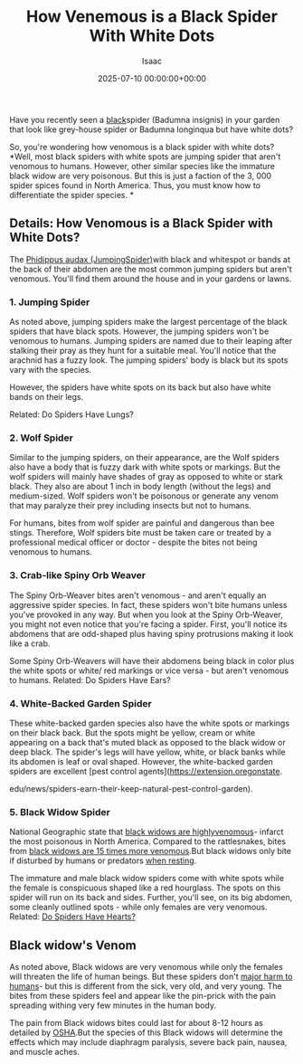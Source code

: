 ﻿---
title: How Venemous is a Black Spider With White Dots
description: Have you recently seen a black spider Badumna insignis in your garden that look like grey-house spider or Badumna longinqua but have white dots? So, you're...
slug: /how-venemous-is-a-black-spider-with-white-dots/
date: 2025-07-10 00:00:00+00:00
lastmod: 2025-07-10 00:00:00+03:00
author: Isaac
categories:

- Guide

- Spiders
tags:

- guide

- venomou

- black
layout: post
---

Have you recently seen a [black](https://pestpolicy.com/black-widow-spiders/)spider (Badumna insignis) in your garden that look like grey-house spider or Badumna longinqua but have white dots?

So, you're wondering how venomous is a black spider with white dots? *Well, most black spiders with white spots are jumping spider that aren't venomous to humans. However, other similar species like the immature black widow are very poisonous. But this is just a faction of the 3, 000 spider spices found in North America. Thus, you must know how to differentiate the spider species. *

##  Details: How Venomous is a Black Spider with White Dots?

The [Phidippus audax (JumpingSpider)](https://nature.mdc.mo.gov/discover-nature/field-guide/bold-jumper)with black and whitespot or bands at the back of their abdomen are the most common jumping spiders but aren't venomous. You'll find them around the house and in your gardens or lawns.

###  1. Jumping Spider

As noted above, jumping spiders make the largest percentage of the black spiders that have black spots. However, the jumping spiders won't be venomous to humans. Jumping spiders are named due to their leaping after stalking their pray as they hunt for a suitable meal. You'll notice that the arachnid has a fuzzy look. The jumping spiders' body is black but its spots vary with the species.

However, the spiders have white spots on its back but also have white bands on their legs.

Related: Do Spiders Have Lungs?

###  2. Wolf Spider

Similar to the jumping spiders, on their appearance, are the Wolf spiders also have a body that is fuzzy dark with white spots or markings. But the wolf spiders will mainly have shades of gray as opposed to white or stark black. They also are about 1 inch in body length (without the legs) and medium-sized. Wolf spiders won't be poisonous or generate any venom that may paralyze their prey including insects but not to humans.

For humans, bites from wolf spider are painful and dangerous than bee stings. Therefore, Wolf spiders bite must be taken care or treated by a professional medical officer or doctor - despite the bites not being venomous to humans.

###  3. Crab-like Spiny Orb Weaver

The Spiny Orb-Weaver bites aren't venomous - and aren't equally an aggressive spider species. In fact, these spiders won't bite humans unless you've provoked in any way. But when you look at the Spiny Orb-Weaver, you might not even notice that you're facing a spider. First, you'll notice its abdomens that are odd-shaped plus having spiny protrusions making it look like a crab.

Some Spiny Orb-Weavers will have their abdomens being black in color plus the white spots or white/ red markings or vice versa - but aren't venomous to humans. Related: Do Spiders Have Ears?

###  4. White-Backed Garden Spider

These white-backed garden species also have the white spots or markings on their black back. But the spots might be yellow, cream or white appearing on a back that's muted black as opposed to the black widow or deep black. The spider's legs will have yellow, white, or black banks while its abdomen is leaf or oval shaped. However, the white-backed garden spiders are excellent [pest control agents](https://extension.oregonstate.

edu/news/spiders-earn-their-keep-natural-pest-control-garden).

###  5. Black Widow Spider

National Geographic state that [black widows are highlyvenomous](https://www.ncbi.nlm.nih.gov/books/NBK499987/)- infarct the most poisonous in North America. Compared to the rattlesnakes, bites from [black widows are 15 times more venomous](https://www.livescience.com/39919-black-widow-spiders.html).But black widows only bite if disturbed by humans or predators [when resting](https://pestpolicy.com/do-spiders-sleep/).

The immature and male black widow spiders come with white spots while the female is conspicuous shaped like a red hourglass. The spots on this spider will run on its back and sides. Further, you'll see, on its big abdomen, some cleanly outlined spots - while only females are very venomous. Related: [Do Spiders Have Hearts? ](https://pestpolicy.com/do-spiders-have-hearts/)

##  Black widow's Venom

As noted above, Black widows are very venomous while only the females will threaten the life of human beings. But these spiders don't [major harm to humans](https://www.livescience.com/39702-first-person-black-widow-bite-sends-man-to-hospital.html)- but this is different from the sick, very old, and very young. The bites from these spiders feel and appear like the pin-prick with the pain spreading withing very few minutes in the human body.

The pain from Black widows bites could last for about 8-12 hours as detailed by [OSHA](https://www.osha.gov/OshDoc/data_Hurricane_Facts/black_widow_spider.pdf).But the species of this Black widows will determine the effects which may include diaphragm paralysis, severe back pain, nausea, and muscle aches.
